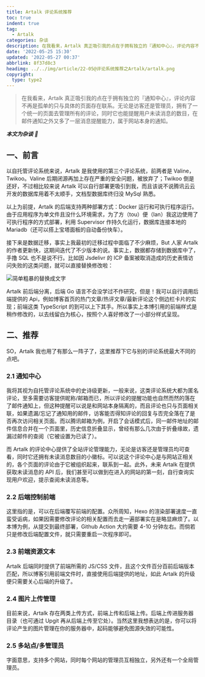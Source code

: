 ```yaml
---
title: Artalk 评论系统推荐
toc: true
indent: true
tag:
  - Artalk
categories: 杂谈
description: 在我看来，Artalk 真正吸引我的点在于拥有独立的『通知中心』，评论内容不再是孤单的只与具体的页面存在联系。无论是访客还是管理员，拥有了一个统一的页面去管理所有的评论，同时它也能提醒用户未读消息的数目，在邮件通知之外又多了一层消息提醒能力，属于网站本身的通知。
date: '2022-05-25 15:30'
updated: '2022-05-27 00:37'
abbrlink: 8f37d8c3
headimg: ../../img/article/22-05@评论系统推荐之Artalk/artalk.png
copyright:
  type: type2
---
```


> 在我看来，Artalk 真正吸引我的点在于拥有独立的『通知中心』，评论内容不再是孤单的只与具体的页面存在联系。无论是访客还是管理员，拥有了一个统一的页面去管理所有的评论，同时它也能提醒用户未读消息的数目，在邮件通知之外又多了一层消息提醒能力，属于网站本身的通知。

***本文为杂谈** 💭*

## 一、前言

以自托管评论系统来说，Artalk 是我使用的第三个评论系统，前两者是 Valine，Twikoo。Valine 后期闭源再加上存在严重的安全问题，被放弃了；Twikoo 倒是还好，不过相比较来说 Artalk 可以自行部署更吸引到我，而且该说不说腾讯云云开发的数据库用着不太顺手，文档型数据库终归没 MySql 熟悉。

以上为前提，Artalk 的后端支持两种部署方式：Docker 运行和可执行程序运行。由于应用程序为单文件且没什么环境需求，为了方（tou）便（lan）我这边使用了可执行程序的方式部署，利用 Supervisor 作持久化运行，数据库连接本地的 Mariadb（还可以搭上宝塔面板的自动备份快车）。

接下来是数据迁移，事实上我最初的迁移过程中面临了不少麻烦，But 人家 Artalk 的作者更新快，这期间迭代了不少版本的说。事实上，数据都存储到数据库中了，手撸 SQL 也不是说不行。比如因 Jsdelivr 的 ICP 备案被取消造成的历史表情访问失败的这类问题，就可以直接替换修改啦：

![简单粗暴的替换成文字](../../img/article/22-05@评论系统推荐之Artalk/image-20220526235210557.png)

Artalk 前后端分离，后端 Go 语言不会没学过不作研究，但是！我可以自行调用后端提供的 Api，例如博客首页的热门文章/热评文章/最新评论这个侧边栏卡片的实现；前端这类 TypeScript 的到可以上下其手。所以事实上本博引用的前端样式是稍作修改的，以去线留白为核心，按照个人喜好修改了一小部分样式呈现。

## 二、推荐

SO，Artalk 我也用了有那么一阵子了，这里推荐下它与别的评论系统最大不同的点吧。

### 2.1 通知中心

我将其视为自托管评论系统中的史诗级更新，一般来说，这类评论系统大都为匿名评论，至多需要访客提供昵称/邮箱而已，所以评论的提醒功能也自然而然的落在了邮件通知上，但这种提醒可以说是和网站本身隔离的，而且评论也只与页面相关联，如果遗漏/忘记了通知用的邮件，访客能否得知评论的回复与否完全落在了是否再次访问相关页面。而以腾讯邮箱为例，开启了会话模式后，同一邮件地址的邮件信息合并在一个页面里，历史信息折叠显示，曾经有那么几次由于折叠缘故，遗漏过邮件的查阅（它被设置为已读了）。

而 Artalk 的评论中心提供了全站评论管理能力，无论是访客还是管理员均可查看，同时它还拥有未读消息数目的小徽标。可以说这个评论中心是与网站正相关的，各个页面的评论由于它被组织起来，联系到一起。此外，未来 Artalk 在提供获取未读消息的 API 后，我们甚至可以做到在进入的网站的第一刻，自行查询实现用户欢迎，提示查阅未读消息等。

### 2.2 后端控制前端

这里指的是，可以在后端覆写前端的配置。众所周知，Hexo 的渲染部署速度一直蛮受诟病，如果因需要修改评论的相关配置而去走一遍部署实在是略显麻烦了。以本博为例，从提交到最终部署，Github Action 大约需要 4-10 分钟左右。而倘若只是修改后端配置文件，就只需要重启一次程序即可。

### 2.3 前端资源文本

Artalk 后端同时提供了前端所需的 JS/CSS 文件，且这个文件百分百前后端版本匹配，所以博客引用前端文件时，直接使用后端提供的地址，如此 Artalk 的升级便只需要关心后端的升级了。

### 2.4 图片上传管理

目前来说，Artalk 存在两类上传方式，前端上传和后端上传。后端上传进服务器目录（也可通过 Upgit 再从后端上传至它处）。当然这里我想表达的是，你可以将评论产生的图片管理在你的服务器中，起码能够避免图源失效的可能性。

### 2.5 多站点/多管理员

字面意思，支持多个网站，同时每个网站的管理员互相独立，另外还有一个全局管理员。
